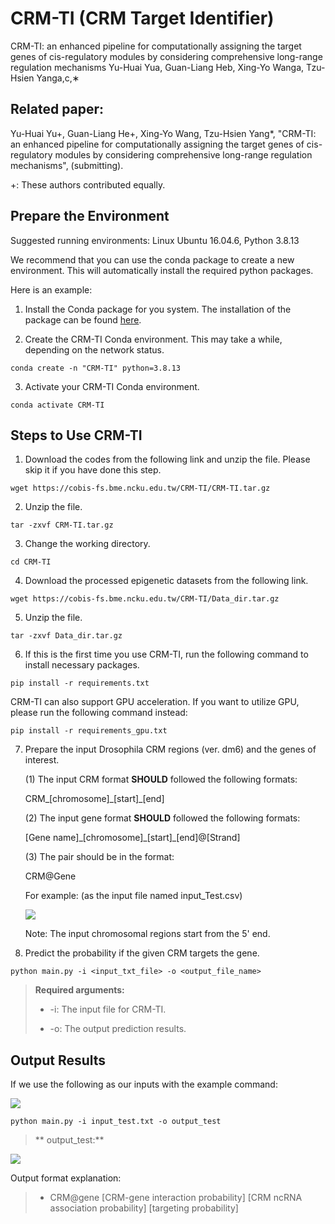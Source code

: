 # CRM-TI (CRM Target Identifier)
CRM-TI: an enhanced pipeline for computationally assigning the target genes of
cis-regulatory modules by considering comprehensive long-range regulation mechanisms
Yu-Huai Yua, Guan-Liang Heb, Xing-Yo Wanga, Tzu-Hsien Yanga,c,∗

## Related paper:
Yu-Huai Yu+, Guan-Liang He+, Xing-Yo Wang, Tzu-Hsien Yang*, "CRM-TI: an enhanced pipeline for computationally assigning the target genes of cis-regulatory modules by considering comprehensive long-range regulation mechanisms", (submitting).

+: These authors contributed equally.

## Prepare the Environment

Suggested running environments: Linux Ubuntu 16.04.6, Python 3.8.13

We recommend that you can use the conda package to create a new environment. This will automatically install the required python packages. 

Here is an example: 

1. Install the Conda package for you system. The installation of the package can be found <a href="https://docs.conda.io/projects/conda/en/latest/user-guide/install/index.html">here</a>. 

2. Create the CRM-TI Conda environment. This may take a while, depending on the network status.

```
conda create -n "CRM-TI" python=3.8.13
```

3. Activate your CRM-TI Conda environment. 

```
conda activate CRM-TI
```

## Steps to Use CRM-TI

1. Download the codes from the following link and unzip the file. Please skip it if you have done this step.

```
wget https://cobis-fs.bme.ncku.edu.tw/CRM-TI/CRM-TI.tar.gz
```

2. Unzip the file.

```
tar -zxvf CRM-TI.tar.gz
```

3. Change the working directory.

```
cd CRM-TI
```

4. Download the processed epigenetic datasets from the following link.

```
wget https://cobis-fs.bme.ncku.edu.tw/CRM-TI/Data_dir.tar.gz
```

5. Unzip the file.

```
tar -zxvf Data_dir.tar.gz
```

6. If this is the first time you use CRM-TI, run the following command to install necessary packages. 

```
pip install -r requirements.txt
```

CRM-TI can also support GPU acceleration. If you want to utilize GPU, please run the following command instead:

```
pip install -r requirements_gpu.txt
```


7. Prepare the input Drosophila CRM regions (ver. dm6) and the genes of interest.
     
   (1) The input CRM format **SHOULD** followed the following formats:
   
   CRM\_[chromosome]\_[start]\_[end]
   
   (2) The input gene format **SHOULD** followed the following formats:
   
   [Gene name]\_[chromosome]\_[start]\_[end]@[Strand]
   
   (3) The pair should be in the format:
   
   CRM@Gene
   
   For example: (as the input file named input_Test.csv) 
   
   ![](input.jpg)
   
   Note: The input chromosomal regions start from the 5' end.

8. Predict the probability if the given CRM targets the gene.

```
python main.py -i <input_txt_file> -o <output_file_name>
```
>**Required arguments:**
>
>* -i: The input file for CRM-TI.
>
>* -o: The output prediction results.


## Output Results
If we use the following as our inputs with the example command:

![](images/input.png)

```
python main.py -i input_test.txt -o output_test
```

>** output_test:**

![](images/output.png)

Output format explanation:
>* CRM@gene [CRM-gene interaction probability] [CRM ncRNA association probability] [targeting probability]




